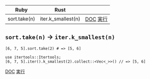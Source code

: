 | Ruby         | Rust               |                                                                                                                                                                                                                                                                                                                                                                   |
|--------------|--------------------|-------------------------------------------------------------------------------------------------------------------------------------------------------------------------------------------------------------------------------------------------------------------------------------------------------------------------------------------------------------------|
| sort.take(n) | iter.k_smallest(n) | [DOC](https://docs.rs/itertools/latest/itertools/trait.Itertools.html#method.k_smallest) [実行](https://play.rust-lang.org/?code=fn+main%28%29+%7B%0A++++use+itertools%3A%3AItertools%3B%0A++++println%21%28%22%7B%3A%3F%7D%22%2C+%5B6%2C+7%2C+5%5D.iter%28%29.k_smallest%282%29.collect%3A%3A%3CVec%3C_%3E%3E%28%29%29%3B%0A%7D%0A&version=nightly&edition=2021) |


## `sort.take(n)` → `iter.k_smallest(n)`
```ruby:Ruby
[6, 7, 5].sort.take(2) # => [5, 6]
```
```rust:Rust
use itertools::Itertools;
[6, 7, 5].iter().k_smallest(2).collect::<Vec<_>>() // => [5, 6]
```
[DOC](https://docs.rs/itertools/latest/itertools/trait.Itertools.html#method.k_smallest) [実行](https://play.rust-lang.org/?code=fn+main%28%29+%7B%0A++++use+itertools%3A%3AItertools%3B%0A++++println%21%28%22%7B%3A%3F%7D%22%2C+%5B6%2C+7%2C+5%5D.iter%28%29.k_smallest%282%29.collect%3A%3A%3CVec%3C_%3E%3E%28%29%29%3B%0A%7D%0A&version=nightly&edition=2021)
